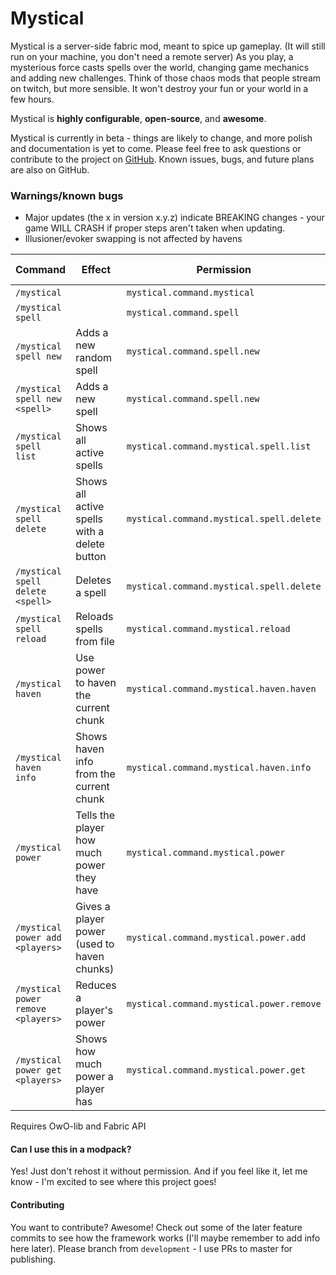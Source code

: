 # Mystical
Mystical is a server-side fabric mod, meant to spice up gameplay. (It will still run on your machine, you don't need a remote server)
As you play, a mysterious force casts spells over the world, changing game mechanics and adding new challenges. Think of those chaos mods that people stream on twitch, but more sensible. It won't destroy your fun or your world in a few hours.

Mystical is **highly configurable**, **open-source**, and **awesome**.

Mystical is currently in beta - things are likely to change, and more polish and documentation is yet to come. Please feel free to ask questions or contribute to the project on [GitHub](https://github.com/skycatminepokie/mystical). Known issues, bugs, and future plans are also on GitHub.

### Warnings/known bugs
- Major updates (the x in version x.y.z) indicate BREAKING changes - your game WILL CRASH if proper steps aren't taken when updating.
- Illusioner/evoker swapping is not affected by havens

| Command                            | Effect                                       | Permission                               | Default requirement |
|------------------------------------|----------------------------------------------|------------------------------------------|---------------------|
| `/mystical`                        |                                              | `mystical.command.mystical`              | None                |
| `/mystical spell`                  |                                              | `mystical.command.spell`                 | None                |
| `/mystical spell new`              | Adds a new random spell                      | `mystical.command.spell.new`             | Op Level 4          |
| `/mystical spell new <spell>`      | Adds a new spell                             | `mystical.command.spell.new`             | Op Level 4          |
| `/mystical spell list`             | Shows all active spells                      | `mystical.command.mystical.spell.list`   | None                |
| `/mystical spell delete`           | Shows all active spells with a delete button | `mystical.command.mystical.spell.delete` | Op Level 4          |
| `/mystical spell delete <spell>`   | Deletes a spell                              | `mystical.command.mystical.spell.delete` | Op Level 4          |
| `/mystical spell reload`           | Reloads spells from file                     | `mystical.command.mystical.reload`       | Op Level 4          |
| `/mystical haven`                  | Use power to haven the current chunk         | `mystical.command.mystical.haven.haven`  | None                |
| `/mystical haven info`             | Shows haven info from the current chunk      | `mystical.command.mystical.haven.info`   | None                |
| `/mystical power`                  | Tells the player how much power they have    | `mystical.command.mystical.power`        | None                |
| `/mystical power add <players>`    | Gives a player power (used to haven chunks)  | `mystical.command.mystical.power.add`    | Op Level 4          |
| `/mystical power remove <players>` | Reduces a player's power                     | `mystical.command.mystical.power.remove` | Op Level 4          |
| `/mystical power get <players>`    | Shows how much power a player has            | `mystical.command.mystical.power.get`    | Op Level 3          |


Requires OwO-lib and Fabric API

#### Can I use this in a modpack?
Yes! Just don't rehost it without permission. And if you feel like it, let me know - I'm excited to see where this project goes!

#### Contributing
You want to contribute? Awesome! Check out some of the later feature commits to see how the framework works (I'll maybe remember to add info here later). Please branch from `development` - I use PRs to master for publishing.